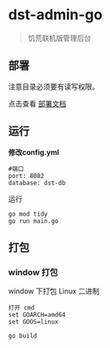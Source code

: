 # dst-admin-go
> 饥荒联机版管理后台

## 部署
注意目录必须要有读写权限。

点击查看 [部署文档](docs/install.md)

## 运行

**修改config.yml**
```
#端口
port: 8082
database: dst-db
```


运行
```
go mod tidy
go run main.go
```

## 打包


### window 打包

window 下打包 Linux 二进制

```
打开 cmd
set GOARCH=amd64
set GOOS=linux

go build
```
